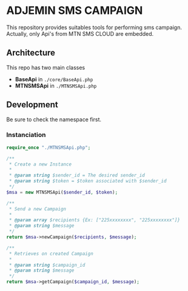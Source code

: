 # ADJEMIN SMS CAMPAIGN

This repository provides suitables tools for performing sms campaign. Actually, only Api's from MTN SMS CLOUD are embedded.

## Architecture

This repo has two main classes

  - **BaseApi** in `./core/BaseApi.php`
  - **MTNSMSApi** in `./MTNSMSApi.php`

## Development

Be sure to check the namespace first.

### Instanciation

```php
require_once "./MTNSMSApi.php";

/**
 * Create a new Instance
 * 
 * @param string $sender_id = The desired sender_id
 * @param string $token = $token associated with $sender_id 
 */
$msa = new MTNSMSApi($sender_id, $token);

/**
 * Send a new Campaign
 * 
 * @param array $recipients {Ex: ["225xxxxxxxx", "225xxxxxxxx"]}
 * @param string $message
 */
return $msa->newCampaign($recipients, $message);

/**
 * Retrieves on created Campaign
 * 
 * @param string $campaign_id
 * @param string $message
 */
return $msa->getCampaign($campaign_id, $message);

```
